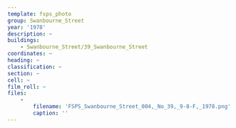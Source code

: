 ```yaml
---
template: fsps_photo
group: Swanbourne_Street
year: '1978'
description: ~
buildings:
    - Swanbourne_Street/39_Swanbourne_Street
coordinates: ~
heading: ~
classification: ~
section: ~
cell: ~
film_roll: ~
files:
    -
        filename: 'FSPS_Swanbourne_Street_004,_No_39,_9-8-F,_1978.png'
        caption: ''
---
```

